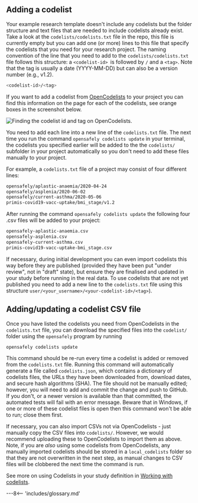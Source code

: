 ## Adding a codelist

Your example research template doesn't include any codelists but the folder structure and text files that are needed to include codelists already exist.
Take a look at the `codelists/codelists.txt` file in the repo, this file is currently empty but you can add one (or more) lines to this file that specify the codelists that you need for your research project.
The naming convention of the line that you need to add to the `codelists/codelists.txt` file follows this structure: a `<codelist-id> `is followed by `/` and a `<tag>`.
Note that the tag is usually a date (YYYY-MM-DD) but can also be a version number (e.g., v1.2).

```bash
<codelist-id>/<tag>
```

If you want to add a codelist from [OpenCodelists](https://www.opencodelists.org) to your project you can find this information on the page for each of the codelists, see orange boxes in the screenshot below.

![Finding the codelist id and tag on OpenCodelists.](images/adding-codelist-id-tag.png)

You need to add each line into a new line of the `codelists.txt` file.
The next time you run the command `opensafely codelists update` in your terminal, the codelists you specified earlier will be added to the the `codelists/` subfolder in your project automatically so you don't need to add these files manually to your project.

For example, a `codelists.txt` file of a project may consist of four different lines:

```bash
opensafely/aplastic-anaemia/2020-04-24
opensafely/asplenia/2020-06-02
opensafely/current-asthma/2020-05-06
primis-covid19-vacc-uptake/bmi_stage/v1.2
```

After running the command `opensafely codelists update` the following four .csv files will be added to your project:

```bash
opensafely-aplastic-anaemia.csv
opensafely-asplenia.csv
opensafely-current-asthma.csv
primis-covid19-vacc-uptake-bmi_stage.csv
```

If necessary, during initial development you can even import codelists this way before they are published (provided they have been put "under review", not in "draft" state), but ensure they are finalised and updated in your study before running in the real data.
To use codelists that are not yet published you need to add a new line to the `codelists.txt` file using this structure `user/<your_username>/<your-codelist-id>/<tag>`).

## Adding/updating a codelist CSV file
Once you have listed the codelists you need from OpenCodelists in the `codelists.txt` file, you can download the specified files into the `codelist/` folder using the `opensafely` program by running

```bash
opensafely codelists update
```

This command should be re-run every time a codelist is added or removed from the `codelists.txt` file. Running this command will automatically generate a file called `codelists.json`, which contains a dictionary of codelists files, the URLs they have been downloaded from, download dates, and secure hash algorithms (SHA). The file should not be manually edited; however, you will need to add and commit the change and push to GitHub. If you don't, or a newer version is available than that committed, the automated tests will fail with an error message. Beware that in Windows, if one or more of these codelist files is open then this command won't be able to run; close them first.

If necessary, you can also import CSVs not via OpenCodelists - just manually copy the CSV files into `codelists/`. However, we would recommend uploading these to OpenCodelists to import them as above. Note, if you are _also_ using some codelists from OpenCodelists, any manually imported codelists should be stored in a `local_codelists` folder so that they are not overwritten in the next step, as manual changes to CSV files will be clobbered the next time the command is run.

See more on using Codelists in your study definition in [Working with codelists](study-def-codelists.md).

---8<-- 'includes/glossary.md'
